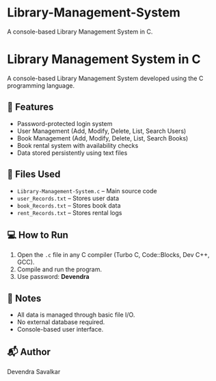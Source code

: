 # Library-Management-System
A console-based Library Management System in C.


# Library Management System in C

A console-based Library Management System developed using the C programming language.

## 🔑 Features

- Password-protected login system
- User Management (Add, Modify, Delete, List, Search Users)
- Book Management (Add, Modify, Delete, List, Search Books)
- Book rental system with availability checks
- Data stored persistently using text files

## 📂 Files Used

- `Library-Management-System.c` – Main source code
- `user_Records.txt` – Stores user data
- `book_Records.txt` – Stores book data
- `rent_Records.txt` – Stores rental logs

## 💻 How to Run

1. Open the `.c` file in any C compiler (Turbo C, Code::Blocks, Dev C++, GCC).
2. Compile and run the program.
3. Use password: **Devendra**

## 📌 Notes

- All data is managed through basic file I/O.
- No external database required.
- Console-based user interface.

## 📬 Author

Devendra Savalkar

